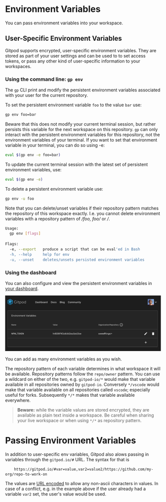 # Environment Variables

You can pass environment variables into your workspace.

## User-Specific Environment Variables
Gitpod supports encrypted, user-specific environment variables.
They are stored as part of your user settings and can be used to to set access tokens, or pass any other kind of user-specific information to your workspaces.

### Using the command line: `gp env`

The `gp` CLI print and modify the persistent environment variables associated with your user for the current repository.

To set the persistent environment variable `foo` to the value `bar` use:
```sh
gp env foo=bar
```

Beware that this does not modify your current terminal session, but rather persists this variable for the next workspace on this repository.
`gp` can only interact with the persistent environment variables for this repository, not the environment variables of your terminal.
If you want to set that environment variable in your terminal, you can do so using -e:
```sh
eval $(gp env -e foo=bar)
```

To update the current terminal session with the latest set of persistent environment variables, use:
```sh
eval $(gp env -e)
```

To delete a persistent environment variable use:
```sh
gp env -u foo
```

Note that you can delete/unset variables if their repository pattern matches the repository of this workspace exactly. I.e. you cannot
delete environment variables with a repository pattern of */foo, foo/* or */*.

```sh
Usage:
  gp env [flags]

Flags:
  -e, --export   produce a script that can be eval'ed in Bash
  -h, --help     help for env
  -u, --unset    deletes/unsets persisted environment variables
```

### Using the dashboard

You can also configure and view the persistent environment variables in [your dashboard](https://gitpod.io/environment-variables/).

![Environment Vriables in Dashboard](./images/env-var-dashboard.png)

You can add as many environment variables as you wish.

The repository pattern of each variable determines in what workspace it will be available.
Repository patterns follow the `repo/owner` pattern. You can use a wildcard on either of the two, e.g. `gitpod-io/*` would make that variable available in all repositories owned by `gitpod-io`.
Conversely `*/vscode` would make that variable available on all repositories called `vscode`; especially useful for forks.
Subsequently `*/*` makes that variable available everywhere.

> **Beware:** while the variable values are stored encrypted, they are available as plain text inside a workspace. Be careful when sharing your live workspace or when using `*/*` as repository pattern.

# Passing Environment Variables

In addition to user-specific env variables, Gitpod also alows passing in variables through the `gitpod.io/#` URL.
The syntax for that is
```
    https://gitpod.io/#var=value,var2=value2/https://github.com/my-org/repo-to-work-on
```

The values are [URL encoded](https://www.w3schools.com/tags/ref_urlencode.asp) to allow any non-ascii characters in values.
In case of a conflict, e.g. in the example above if the user already had a variable `var2` set, the user's value would be used.
